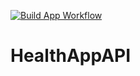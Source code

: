 [![Build App Workflow](https://github.com/tuonghuynh11/HealthAppAPI/actions/workflows/build-app.yml/badge.svg)](https://github.com/tuonghuynh11/HealthAppAPI/actions/workflows/build-app.yml)
 # HealthAppAPI
